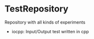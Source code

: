 # TestRepository
Repository with all kinds of experiments

- iocpp: Input/Output test written in cpp

